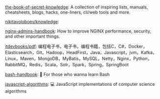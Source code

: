 [the-book-of-secret-knowledge](https://github.com/trimstray/the-book-of-secret-knowledge): A collection of inspiring lists, manuals, cheatsheets, blogs, hacks, one-liners, cli/web tools and more.

[nikitavoloboev/knowledge](https://github.com/nikitavoloboev/knowledge): 


[nginx-admins-handbook](https://github.com/trimstray/nginx-admins-handbook): How to improve NGINX performance, security, and other important things.

[itdevbooks/pdf](https://github.com/itdevbooks/pdf): 编程电子书，电子书，编程书籍，包括C，C#，Docker，Elasticsearch，Git，Hadoop，HeadFirst，Java，Javascript，jvm，Kafka，Linux，Maven，MongoDB，MyBatis，MySQL，Netty，Nginx，Python，RabbitMQ，Redis，Scala，Solr，Spark，Spring，SpringBoot

[bash-handbook](https://github.com/denysdovhan/bash-handbook): 📖 For those who wanna learn Bash


[javascript-algorithms](https://github.com/mgechev/javascript-algorithms): 💻 JavaScript implementations of computer science algorithms


